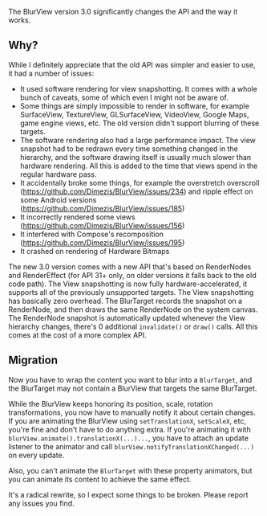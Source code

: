 The BlurView version 3.0 significantly changes the API and the way it works.

## Why?

While I definitely appreciate that the old API was simpler and easier to use, it had a number of
issues:

- It used software rendering for view snapshotting. It comes with a whole bunch of caveats, some of
  which even I might not be aware of.
- Some things are simply impossible to render in software, for example SurfaceView, TextureView,
  GLSurfaceView, VideoView, Google Maps, game engine views, etc.
  The old version didn't support blurring of these targets.
- The software rendering also had a large performance impact. The view snapshot had to be redrawn
  every time something changed in the hierarchy,
  and the software drawing itself is usually much slower than hardware rendering. All this is added
  to the time that views spend in the regular hardware pass.
- It accidentally broke some things, for example the overstretch
  overscroll (https://github.com/Dimezis/BlurView/issues/234) and ripple effect on some Android
  versions (https://github.com/Dimezis/BlurView/issues/185)
- It incorrectly rendered some views (https://github.com/Dimezis/BlurView/issues/156)
- It interfered with Compose's recomposition (https://github.com/Dimezis/BlurView/issues/195)
- It crashed on rendering of Hardware Bitmaps

The new 3.0 version comes with a new API that's based on RenderNodes and RenderEffect (for API 31+
only, on older versions it falls back to the old code path).
The View snapshotting is now fully hardware-accelerated, it supports all of the previously
unsupported targets.
The View snapshotting has basically zero overhead. The BlurTarget records the snapshot on a
RenderNode, and then draws the same RenderNode on the system canvas.
The RenderNode snapshot is automatically updated whenever the View hierarchy changes, there's 0
additional
`invalidate()` or `draw()` calls.
All this comes at the cost of a more complex API.

## Migration

Now you have to wrap the content you want to blur
into a `BlurTarget`, and the BlurTarget may not contain a BlurView that targets the same BlurTarget.

While the BlurView keeps honoring its position, scale, rotation transformations, you now have to
manually notify it about certain changes.
If you are animating the BlurView using `setTranslationX`, `setScaleX`, etc, you're fine and don't
have to do anything extra.
If you're animating it with `blurView.animate().translationX(...)...`, you have to attach an update
listener to the animator and call `blurView.notifyTranslationXChanged(...)` on every update.

Also, you can't animate the `BlurTarget` with these property animators, but you can animate its
content to achieve the same effect.

It's a radical rewrite, so I expect some things to be broken. Please report any issues you find.
